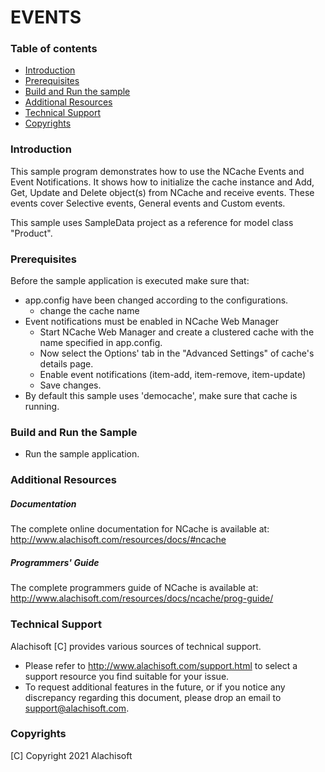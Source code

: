 # EVENTS

### Table of contents

* [Introduction](#introduction)
* [Prerequisites](#prerequisites)
* [Build and Run the sample](#build-and-run-the-sample)
* [Additional Resources](#additional-resources)
* [Technical Support](#technical-support)
* [Copyrights](#copyrights)

### Introduction

This sample program demonstrates how to use the NCache Events and Event Notifications. 
It shows how to initialize the cache instance and Add, Get, Update and Delete object(s) from NCache and receive events.
These events cover Selective events, General events and Custom events.

This sample uses SampleData project as a reference for model class "Product".

### Prerequisites

Before the sample application is executed make sure that:

- app.config have been changed according to the configurations. 
	- change the cache name
- Event notifications must be enabled in NCache Web Manager 
	- Start NCache Web Manager and create a clustered cache with the name specified in app.config. 
	- Now select the Options' tab in the "Advanced Settings" of cache's details page. 
	- Enable event notifications (item-add, item-remove, item-update)
	- Save changes.
- By default this sample uses 'democache', make sure that cache is running. 

### Build and Run the Sample
    
- Run the sample application.

### Additional Resources

##### Documentation
The complete online documentation for NCache is available at:
http://www.alachisoft.com/resources/docs/#ncache

##### Programmers' Guide
The complete programmers guide of NCache is available at:
http://www.alachisoft.com/resources/docs/ncache/prog-guide/

### Technical Support

Alachisoft [C] provides various sources of technical support. 

- Please refer to http://www.alachisoft.com/support.html to select a support resource you find suitable for your issue.
- To request additional features in the future, or if you notice any discrepancy regarding this document, please drop an email to [support@alachisoft.com](mailto:support@alachisoft.com).

### Copyrights

[C] Copyright 2021 Alachisoft 